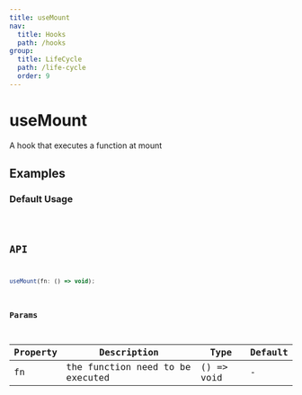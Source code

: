 ```yaml
---
title: useMount
nav:
  title: Hooks
  path: /hooks
group:
  title: LifeCycle
  path: /life-cycle
  order: 9
---
```


# useMount

A hook that executes a function at mount

## Examples

### Default Usage

<code src="./demo/demo1.tsx" />

## API

```javascript
useMount(fn: () => void);
```

### Params

| Property    | Description                                         | Type                   | Default |
|---------|----------------------------------------------|------------------------|--------|
| fn | the function need to be executed | () => void | -      |
